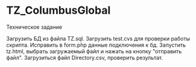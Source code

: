 # TZ_ColumbusGlobal
Техническое задание

Загрузить БД из файла TZ.sql.
Загрузить test.cvs для проверки работы скрипта.
Исправить в form.php данные подключения к бд.
Запустить tz.html, выбрать загружаемый файл и нажать на кнопку "отправить файл".
Загрузиться файл Directory.csv, проверить результат.
